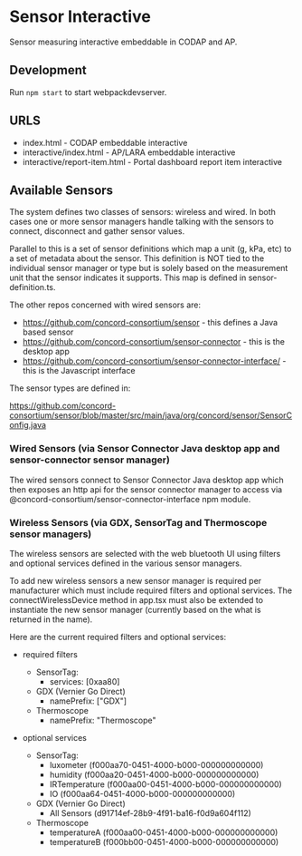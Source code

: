 
# Sensor Interactive

Sensor measuring interactive embeddable in CODAP and AP.

## Development

Run `npm start` to start webpackdevserver.

## URLS

- index.html - CODAP embeddable interactive
- interactive/index.html - AP/LARA embeddable interactive
- interactive/report-item.html - Portal dashboard report item interactive

## Available Sensors

The system defines two classes of sensors: wireless and wired.  In both cases one or more
sensor managers handle talking with the sensors to connect, disconnect and gather sensor values.

Parallel to this is a set of sensor definitions which map a unit (g, kPa, etc) to a set of
metadata about the sensor.  This definition is NOT tied to the individual sensor manager or
type but is solely based on the measurement unit that the sensor indicates it supports.
This map is defined in sensor-definition.ts.

The other repos concerned with wired sensors are:

- https://github.com/concord-consortium/sensor - this defines a Java based sensor
- https://github.com/concord-consortium/sensor-connector - this is the desktop app
- https://github.com/concord-consortium/sensor-connector-interface/ - this is the Javascript interface

The sensor types are defined in:

https://github.com/concord-consortium/sensor/blob/master/src/main/java/org/concord/sensor/SensorConfig.java

### Wired Sensors (via Sensor Connector Java desktop app and sensor-connector sensor manager)

The wired sensors connect to Sensor Connector Java desktop app which then exposes an http api
for the sensor connector manager to access via @concord-consortium/sensor-connector-interface
npm module.

### Wireless Sensors (via GDX, SensorTag and Thermoscope sensor managers)

The wireless sensors are selected with the web bluetooth UI using filters and optional services
defined in the various sensor managers.

To add new wireless sensors a new sensor manager is required per manufacturer which must include
required filters and optional services.  The connectWirelessDevice method in app.tsx must also
be extended to instantiate the new sensor manager (currently based on the what is returned in the name).

Here are the current required filters and optional services:

- required filters
  - SensorTag:
    - services: [0xaa80]
  - GDX (Vernier Go Direct)
    - namePrefix: ["GDX"]
  - Thermoscope
    - namePrefix:  "Thermoscope"

- optional services
  - SensorTag:
    - luxometer (f000aa70-0451-4000-b000-000000000000)
    - humidity (f000aa20-0451-4000-b000-000000000000)
    - IRTemperature (f000aa00-0451-4000-b000-000000000000)
    - IO (f000aa64-0451-4000-b000-000000000000)
  - GDX (Vernier Go Direct)
    - All Sensors (d91714ef-28b9-4f91-ba16-f0d9a604f112)
  - Thermoscope
    - temperatureA (f000aa00-0451-4000-b000-000000000000)
    - temperatureB (f000bb00-0451-4000-b000-000000000000)
